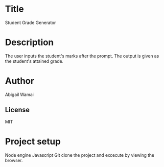 # Title
Student Grade Generator

# Description
The user inputs the student's marks after the prompt. The output is given as the student's attained grade.

# Author
Abigail Wamai

## License
MIT

# Project setup
Node engine
Javascript
Git clone the project and excecute by viewing the browser.